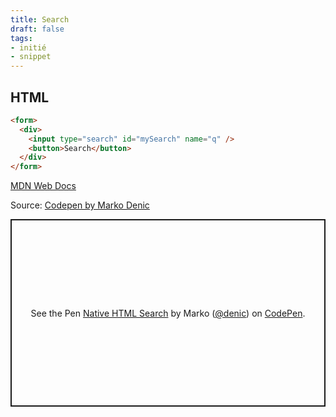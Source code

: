 ```yaml
---
title: Search
draft: false
tags:
- initié
- snippet
---
```


## HTML 
```html
<form>
  <div>
    <input type="search" id="mySearch" name="q" />
    <button>Search</button>
  </div>
</form>
```
[MDN Web Docs](https://developer.mozilla.org/en-US/docs/Web/HTML/Element/input/search)

Source: [Codepen by Marko Denic](https://codepen.io/denic/pen/WNQbvbo)

<p class="codepen" data-height="300" data-default-tab="html,result" data-slug-hash="WNQbvbo" data-user="denic" style="height: 300px; box-sizing: border-box; display: flex; align-items: center; justify-content: center; border: 2px solid; margin: 1em 0; padding: 1em;">
  <span>See the Pen <a href="https://codepen.io/denic/pen/WNQbvbo">
  Native HTML Search</a> by Marko (<a href="https://codepen.io/denic">@denic</a>)
  on <a href="https://codepen.io">CodePen</a>.</span>
</p>
<script async src="https://cpwebassets.codepen.io/assets/embed/ei.js"></script>